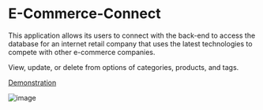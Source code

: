 # E-Commerce-Connect

This application allows its users to connect with the back-end to access the database for an internet retail company that uses the latest technologies to compete with other e-commerce companies.

View, update, or delete from options of categories, products, and tags.

[Demonstration](https://drive.google.com/file/d/1P34SMvfi91am0Cc3l_IqjNe0vbM8KsJ8/view)

![image](https://github.com/Ashloraptor/e-commerce-connect/assets/148083732/b7372a61-f1c6-4175-90a2-175f2bec369f)
